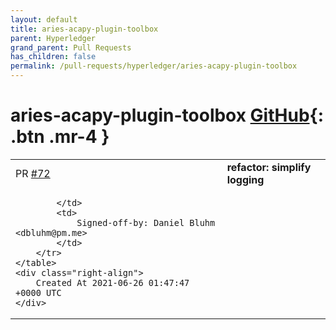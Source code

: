 ```yaml
---
layout: default
title: aries-acapy-plugin-toolbox
parent: Hyperledger
grand_parent: Pull Requests
has_children: false
permalink: /pull-requests/hyperledger/aries-acapy-plugin-toolbox
---
```


# aries-acapy-plugin-toolbox <span class="fs-3 right-align">[GitHub](https://github.com/hyperledger/aries-acapy-plugin-toolbox){: .btn .mr-4 }</span>


<div>
    <table>
        <tr>
            <td>
                PR <a href="https://github.com/hyperledger/aries-acapy-plugin-toolbox/pull/72" class=".btn">#72</a>
            </td>
            <td>
                <b>
                    refactor: simplify logging
                </b>
            </td>
        </tr>
        <tr>
            <td>
                
            </td>
            <td>
                Signed-off-by: Daniel Bluhm <dbluhm@pm.me>
            </td>
        </tr>
    </table>
    <div class="right-align">
        Created At 2021-06-26 01:47:47 +0000 UTC
    </div>
</div>

